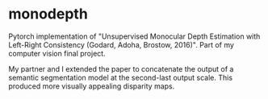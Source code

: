 # monodepth
Pytorch implementation of "Unsupervised Monocular Depth Estimation with Left-Right Consistency (Godard, Adoha, Brostow, 2016)". Part of my computer vision final project.

My partner and I extended the paper to concatenate the output of a semantic segmentation model at the second-last output scale. This produced more visually appealing disparity maps.
